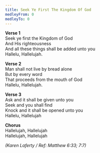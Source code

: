```yaml
---
title: Seek Ye First The Kingdom Of God
medleyFrom: 0
medleyTo: 0
---
```


**Verse 1**  
Seek ye first the Kingdom of God  
And His righteousness  
And all these things shall be added unto you  
Hallelu, Hallelujah.

**Verse 2**  
Man shall not live by bread alone  
But by every word  
That proceeds from the mouth of God  
Hallelu, Hallelujah.

**Verse 3**  
Ask and it shall be given unto you  
Seek and you shall find  
Knock and it shall be opened unto you  
Hallelu, Hallelujah

**Chorus**  
Hallelujah, Hallelujah  
Hallelujah, Hallelujah  

_(Karen Laferty / Ref: Matthew 6:33; 7:7)_
